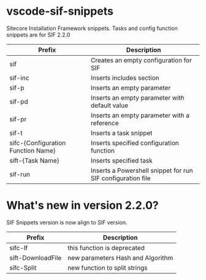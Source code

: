 # vscode-sif-snippets
Sitecore Installation Framework snippets.
Tasks and config function snippets are for SIF 2.2.0

| Prefix  | Description  | 
|---|---|
| sif  | Creates an empty configuration for SIF  |
| sif-inc | Inserts includes section |
| sif-p | Inserts an empty parameter  |
| sif-pd  | Inserts an empty parameter with default value  |
| sif-pr | Inserts an empty parameter with a reference |
| sif-t | Inserts a task snippet |
| sifc-{Configuration Function Name} | Inserts specified configuration function |
| sift-{Task Name} | Inserts specified task |
| sif-run | Inserts a Powershell snippet for run SIF configuration file |

# What's new in version 2.2.0?
SIF Snippets version is now align to SIF version.

| Prefix  | Description  | 
|---|---|
|sifc-If | this function is deprecated |
|sift-DownloadFile | new parameters Hash and Algorithm |
|sifc-Split | new function to split strings |

